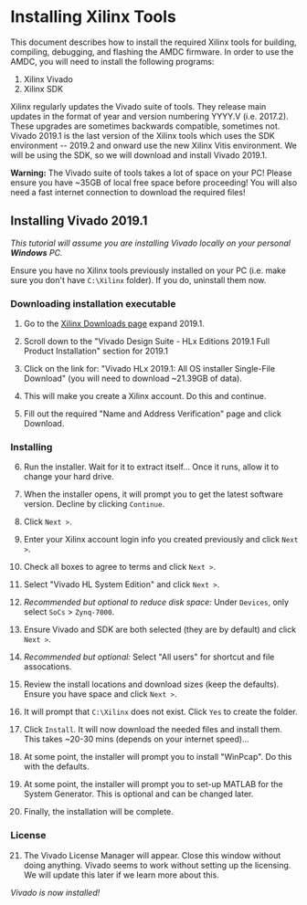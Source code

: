 # Installing Xilinx Tools

This document describes how to install the required Xilinx tools for building, compiling, debugging, and flashing the AMDC firmware. In order to use the AMDC, you will need to install the following programs:
1. Xilinx Vivado
2. Xilinx SDK

Xilinx regularly updates the Vivado suite of tools. They release main updates in the format of year and version numbering YYYY.V (i.e. 2017.2). These upgrades are sometimes backwards compatible, sometimes not. Vivado 2019.1 is the last version of the Xilinx tools which uses the SDK environment -- 2019.2 and onward use the new Xilinx Vitis environment. We will be using the SDK, so we will download and install Vivado 2019.1.

**Warning:** The Vivado suite of tools takes a lot of space on your PC! Please ensure you have ~35GB of local free space before proceeding! You will also need a fast internet connection to download the required files!

## Installing Vivado 2019.1

*This tutorial will assume you are installing Vivado locally on your personal **Windows** PC.*

Ensure you have no Xilinx tools previously installed on your PC (i.e. make sure you don't have `C:\Xilinx` folder). If you do, uninstall them now.

### Downloading installation executable

1. Go to the [Xilinx Downloads page](https://www.xilinx.com/support/download/index.html/content/xilinx/en/downloadNav/vivado-design-tools/archive.html) expand 2019.1.

2. Scroll down to the "Vivado Design Suite - HLx Editions  2019.1 Full Product Installation" section for 2019.1

3. Click on the link for: "Vivado HLx 2019.1: All OS installer Single-File Download" (you will need to download ~21.39GB of data).

4. This will make you create a Xilinx account. Do this and continue.

5. Fill out the required "Name and Address Verification" page and click Download.

### Installing

6. Run the installer. Wait for it to extract itself... Once it runs, allow it to change your hard drive.

7. When the installer opens, it will prompt you to get the latest software version. Decline by clicking `Continue`.

8. Click `Next >`.

9. Enter your Xilinx account login info you created previously and click `Next >`.

10. Check all boxes to agree to terms and click `Next >`.

11. Select "Vivado HL System Edition" and click `Next >`.

12. *Recommended but optional to reduce disk space:* Under `Devices`, only select `SoCs` > `Zynq-7000`.

13. Ensure Vivado and SDK are both selected (they are by default) and click `Next >`.

14. *Recommended but optional:* Select "All users" for shortcut and file assocations.

15. Review the install locations and download sizes (keep the defaults). Ensure you have space and click `Next >`.

16. It will prompt that `C:\Xilinx` does not exist. Click `Yes` to create the folder.

17. Click `Install`. It will now download the needed files and install them. This takes ~20-30 mins (depends on your internet speed)...

18. At some point, the installer will prompt you to install "WinPcap". Do this with the defaults.

19. At some point, the installer will prompt you to set-up MATLAB for the System Generator. This is optional and can be changed later.

20. Finally, the installation will be complete.

### License

21. The Vivado License Manager will appear. Close this window without doing anything. Vivado seems to work without setting up the licensing. We will update this later if we learn more about this.

*Vivado is now installed!*
